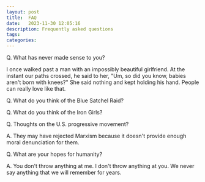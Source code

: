 ```yaml
---
layout: post
title:  FAQ
date:   2023-11-30 12:05:16
description: Frequently asked questions
tags: 
categories: 
---
```



Q. What has never made sense to you?

I once walked past a man with an impossibly beautiful girlfriend. At the instant our paths crossed, he said to her, "Um, so did you know, babies aren't born with knees?" She said nothing and kept holding his hand. People can really love like that.

Q. What do you think of the Blue Satchel Raid?



Q. What do you think of the Iron Girls?



Q. Thoughts on the U.S. progressive movement?

A. They may have rejected Marxism because it doesn't provide enough moral denunciation for them. 

Q. What are your hopes for humanity?

A. You don't throw anything at me. I don't throw anything at you. We never say anything that we will remember for years.